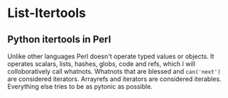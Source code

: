 # List-Itertools
## Python itertools in Perl

Unlike other languages Perl doesn't operate typed values or objects. 
It operates scalars, lists, hashes, globs, code and refs, which I will colloboratively call whatnots.
Whatnots that are blessed and ```can('next')``` are considered iterators.
Arrayrefs and iterators are considered iterables.
Everything else tries to be as pytonic as possible.
